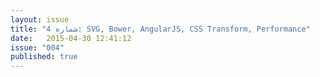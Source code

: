 ```yaml
---
layout: issue
title: "شماره 4: SVG, Bower, AngularJS, CSS Transform, Performance"
date:   2015-04-30 12:41:12
issue: "004"
published: true
---
```

